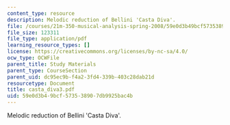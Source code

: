 ```yaml
---
content_type: resource
description: Melodic reduction of Bellini 'Casta Diva'.
file: /courses/21m-350-musical-analysis-spring-2008/59e0d3b49bcf573538907db9925bac4b_casta_diva3.pdf
file_size: 123311
file_type: application/pdf
learning_resource_types: []
license: https://creativecommons.org/licenses/by-nc-sa/4.0/
ocw_type: OCWFile
parent_title: Study Materials
parent_type: CourseSection
parent_uid: dc95ec9b-f4a2-3fd4-339b-403c28dab21d
resourcetype: Document
title: casta_diva3.pdf
uid: 59e0d3b4-9bcf-5735-3890-7db9925bac4b
---
```

Melodic reduction of Bellini 'Casta Diva'.